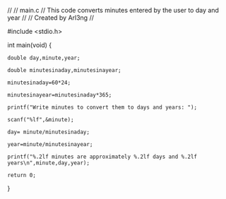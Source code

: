 //
//  main.c
// This code converts minutes entered by the user to day and year
//
//  Created by Arl3ng
//

#include <stdio.h>

int main(void) {
    
    double day,minute,year;
    
    double minutesinaday,minutesinayear;
    
    minutesinaday=60*24;
    
    minutesinayear=minutesinaday*365;
    
    printf("Write minutes to convert them to days and years: ");
    
    scanf("%lf",&minute);
    
    day= minute/minutesinaday;
    
    year=minute/minutesinayear;

    printf("%.2lf minutes are approximately %.2lf days and %.2lf years\n",minute,day,year);
    
    return 0;
}
 
